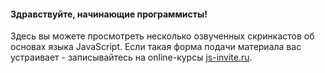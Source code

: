 #### Здравствуйте, начинающие программисты!

Здесь вы можете просмотреть несколько озвученных скринкастов об основах языка JavaScript. 
Если такая форма подачи материала вас устраивает - записывайтесь на online-курсы [js-invite.ru](https://js-invite.ru).
